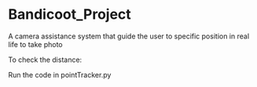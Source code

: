 # Bandicoot_Project
A camera assistance system that guide the user to specific position in real life to take photo

To check the distance:

Run the code in pointTracker.py
